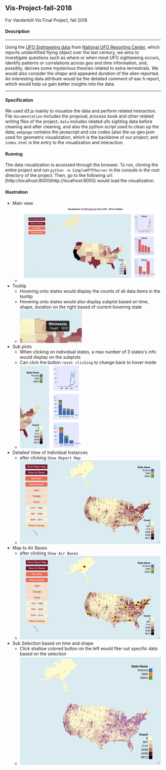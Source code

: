 ## Vis-Project-fall-2018
For Vanderbilt Vis Final Project, fall 2018

#### Description 

---
Using the [UFO Sightseeing data](https://www.kaggle.com/NUFORC/ufo-sightings) from [National UFO Reporting Center](http://www.nuforc.org/), which reports unidentified flying object over the last century, we aims to investigate questions such as where or when most UFO sightseeing occurs, identify patterns or correlations across *geo* and *time* information, and, possibly, derives some mysterious theories related to extra-terrestrials. We would also consider the *shape* and appeared *duration* of the alien reported. An interesting data attribute would be the detailed *comment* of eac
h report, which would help us gain better insights into the data.

---

#### Specification

We used d3.js mainly to visualize the data and perform related interaction.
File `documentation` includes the proposal, process book and other related writing files of the project; `data` includes related ufo sighting data before cleaning and after cleaning, and also the python script used to clean up the data; `webpage` contains the javascript and css codes (also the us-geo.json used for geometric visualization, which is the backbone of our project; and `index.html` is the entry to the visualization and interaction.

#### Running

The data visualization is accessed through the broswer. To run, cloning the entire project and run `python -m SimpleHTTPServer` in the console in the root directory of the project. Then, go to the following url: [http://localhost:8000(http://localhost:8000) would load the visualization.

#### Illustration
- Main view
    - <img src="sample_images/ScreenShot_1.png" width="700" />
- Tooltip
    - Hovering onto states would display the counts of all data items in the tooltip
    - Hovering onto states would also display subplot based on time, shape, duration on the right based of current hovering state
    - <img src="sample_images/ScreenShot_3.png" width="200" />
- Sub plots
    - When clicking on individual states, a max number of 3 states's info would display on the subplots
    - Can click the button `reset clicking` to change back to hover mode
    - <img src="sample_images/ScreenShot_2.png" width="200" />
- Detailed View of Individual Instances
    - after clicking `Show Report Map`
    - <img src="sample_images/ScreenShot_4.png" width="500" />
- Map to Air Bases 
    - after clicking `Show Air Bases`
    - <img src="sample_images/ScreenShot_5.png" width="500" />
- Sub Selection based on time and shape
    - Click shallow colored button on the left would fiter out specific data based on the selection
    - <img src="sample_images/ScreenShot_6.png" width="500" />

